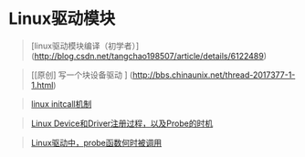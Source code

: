 # Linux驱动模块

>[linux驱动模块编译（初学者）] (http://blog.csdn.net/tangchao198507/article/details/6122489)

>[[原创] 写一个块设备驱动 ] (http://bbs.chinaunix.net/thread-2017377-1-1.html)

>[linux initcall机制](http://blog.sina.com.cn/s/blog_8bc8cbd10102w436.html)

>[Linux Device和Driver注册过程，以及Probe的时机](http://blog.csdn.net/thl789/article/details/6723350)

>[Linux驱动中，probe函数何时被调用](http://www.cnblogs.com/hoys/archive/2011/04/01/2002299.html)